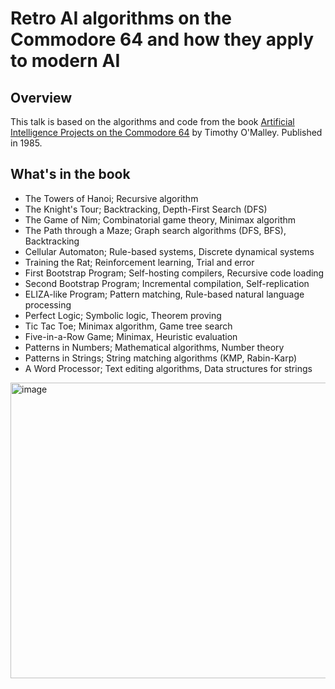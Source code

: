 # Retro AI algorithms on the Commodore 64 and how they apply to modern AI

## Overview

This talk is based on the algorithms and code from the book [Artificial Intelligence Projects on the Commodore 64](https://archive.org/details/Artificial_Intelligence_Projects_for_the_Commodore_64_1985_TAB_Books) by Timothy O'Malley. Published in 1985.

## What's in the book
* The Towers of Hanoi; Recursive algorithm
* The Knight's Tour; Backtracking, Depth-First Search (DFS)
* The Game of Nim; Combinatorial game theory, Minimax algorithm
* The Path through a Maze; Graph search algorithms (DFS, BFS), Backtracking
* Cellular Automaton; Rule-based systems, Discrete dynamical systems
* Training the Rat; Reinforcement learning, Trial and error
* First Bootstrap Program; Self-hosting compilers, Recursive code loading
* Second Bootstrap Program; Incremental compilation, Self-replication
* ELIZA-like Program; Pattern matching, Rule-based natural language processing
* Perfect Logic; Symbolic logic, Theorem proving
* Tic Tac Toe; Minimax algorithm, Game tree search
* Five-in-a-Row Game; Minimax, Heuristic evaluation
* Patterns in Numbers; Mathematical algorithms, Number theory
* Patterns in Strings; String matching algorithms (KMP, Rabin-Karp)
* A Word Processor; Text editing algorithms, Data structures for strings

<img width="908" height="473" alt="image" src="https://github.com/user-attachments/assets/860fde8d-5631-43c7-bb6f-8ac831eaaa54" />
